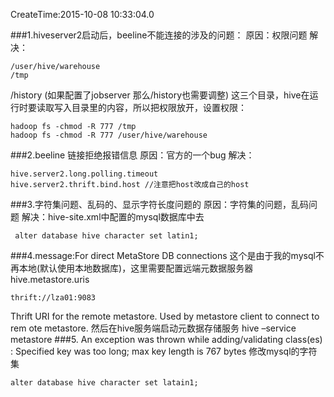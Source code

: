 CreateTime:2015-10-08 10:33:04.0


###1.hiveserver2启动后，beeline不能连接的涉及的问题：
原因：权限问题
解决：
```
/user/hive/warehouse
/tmp
```
/history (如果配置了jobserver 那么/history也需要调整)
这三个目录，hive在运行时要读取写入目录里的内容，所以把权限放开，设置权限：
```
hadoop fs -chmod -R 777 /tmp
hadoop fs -chmod -R 777 /user/hive/warehouse
```
###2.beeline 链接拒绝报错信息
原因：官方的一个bug
解决：
```
hive.server2.long.polling.timeout
hive.server2.thrift.bind.host //注意把host改成自己的host
```
###3.字符集问题、乱码的、显示字符长度问题的
原因：字符集的问题，乱码问题
解决：hive-site.xml中配置的mysql数据库中去
```
 alter database hive character set latin1;
```
###4.message:For direct MetaStore DB connections
这个是由于我的mysql不再本地(默认使用本地数据库)，这里需要配置远端元数据服务器
hive.metastore.uris
```
thrift://lza01:9083
```
Thrift URI for the remote metastore. Used by metastore client to connect to rem
ote metastore. 然后在hive服务端启动元数据存储服务 hive –service metastore
###5. An exception was thrown while adding/validating class(es) : Specified key was too long; max key length is 767 bytes
修改mysql的字符集
```
alter database hive character set latain1;
```